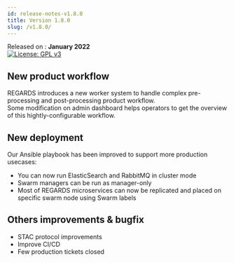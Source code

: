 ```yaml
---
id: release-notes-v1.8.0
title: Version 1.8.0
slug: /v1.8.0/
---
```


Released on : **January 2022**  
[![License: GPL v3](https://img.shields.io/badge/License-GPLv3-blue.svg)](https://www.gnu.org/licenses/gpl-3.0)

## New product workflow

REGARDS introduces a new worker system to handle complex pre-processing and post-processing product workflow.  
Some modification on admin dashboard helps operators to get the overview of this hightly-configurable workflow.

## New deployment

Our Ansible playbook has been improved to support more production usecases: 
 - You can now run ElasticSearch and RabbitMQ in cluster mode
 - Swarm managers can be run as manager-only
 - Most of REGARDS microservices can now be replicated and placed on specific swarm node using Swarm labels

## Others improvements & bugfix

- STAC protocol improvements
- Improve CI/CD
- Few production tickets closed
